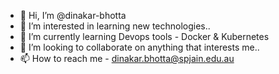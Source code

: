 - 👋 Hi, I’m @dinakar-bhotta
- 👀 I’m interested in learning new technologies..
- 🌱 I’m currently learning Devops tools - Docker & Kubernetes
- 💞️ I’m looking to collaborate on anything that interests me..
- 📫 How to reach me - dinakar.bhotta@spjain.edu.au

<!---
dinakar-bhotta/dinakar-bhotta is a ✨ special ✨ repository because its `README.md` (this file) appears on your GitHub profile.
You can click the Preview link to take a look at your changes.
--->
